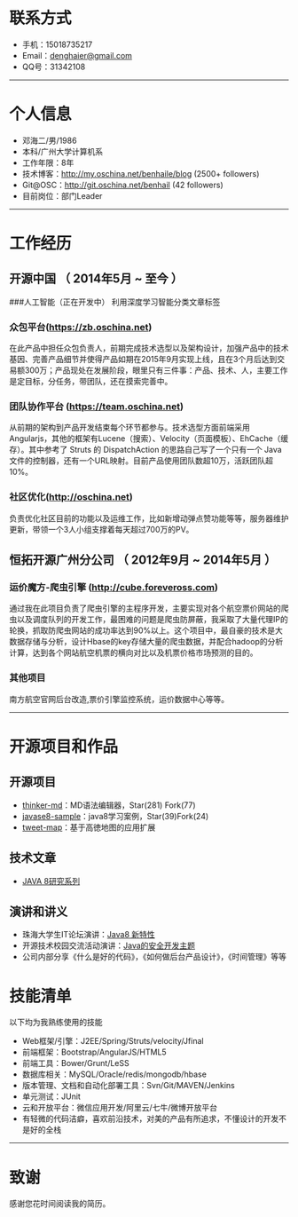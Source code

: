 # 联系方式

- 手机：15018735217
- Email：denghaier@gmail.com 
- QQ号：31342108

---

# 个人信息

 - 邓海二/男/1986 
 - 本科/广州大学计算机系 
 - 工作年限：8年
 - 技术博客：http://my.oschina.net/benhaile/blog (2500+ followers)
 - Git@OSC：http://git.oschina.net/benhail (42 followers)
 - 目前岗位：部门Leader

---

# 工作经历

## 开源中国 （ 2014年5月 ~ 至今 ）

###人工智能（正在开发中）
利用深度学习智能分类文章标签

### 众包平台(https://zb.oschina.net)
在此产品中担任众包负责人，前期完成技术选型以及架构设计，加强产品中的技术基因、完善产品细节并使得产品如期在2015年9月实现上线，且在3个月后达到交易额300万；产品现处在发展阶段，眼里只有三件事：产品、技术、人，主要工作是定目标，分任务，带团队，还在摸索完善中。

### 团队协作平台 (https://team.oschina.net)
从前期的架构到产品开发结束每个环节都参与。技术选型方面前端采用Angularjs，其他的框架有Lucene（搜索）、Velocity（页面模板）、EhCache（缓存）。其中参考了 Struts 的 DispatchAction 的思路自己写了一个只有一个 Java 文件的控制器，还有一个URL映射。目前产品使用团队数超10万，活跃团队超10%。

### 社区优化(http://oschina.net)
负责优化社区目前的功能以及运维工作，比如新增动弹点赞功能等等，服务器维护更新，带领一个3人小组支撑着每天超过700万的PV。

 
## 恒拓开源广州分公司 （ 2012年9月 ~ 2014年5月 ）

### 运价魔方-爬虫引擎 (http://cube.foreveross.com)
通过我在此项目负责了爬虫引擎的主程序开发，主要实现对各个航空票价网站的爬虫以及调度队列的开发工作，最困难的问题是爬虫防屏蔽，我采取了大量代理IP的轮换，抓取防爬虫网站的成功率达到90%以上。这个项目中，最自豪的技术是大数据存储与分析，设计Hbase的key存储大量的爬虫数据，并配合hadoop的分析计算，达到各个网站航空机票的横向对比以及机票价格市场预测的目的。

### 其他项目

南方航空官网后台改造,票价引擎监控系统，运价数据中心等等。

---

# 开源项目和作品

## 开源项目

 - [thinker-md](http://git.oschina.net/benhail/thinker-md)：MD语法编辑器，Star(281) Fork(77)
 - [javase8-sample](http://git.oschina.net/benhail/javase8-sample)：java8学习案例，Star(39)Fork(24)
 - [tweet-map](http://git.oschina.net/benhail/tweet-map)：基于高徳地图的应用扩展

## 技术文章

- [JAVA 8研究系列](http://my.oschina.net/benhaile/blog)

## 演讲和讲义

 - 珠海大学生IT论坛演讲：[Java8 新特性 ](http://city.oschina.net/zhuhai/event/156979)
 - 开源技术校园交流活动演讲：[Java的安全开发主题](http://city.oschina.net/guangzhou/event/195698)
 - 公司内部分享《什么是好的代码》，《如何做后台产品设计》，《时间管理》等等
 

# 技能清单

以下均为我熟练使用的技能

- Web框架/引擎：J2EE/Spring/Struts/velocity/Jfinal
- 前端框架：Bootstrap/AngularJS/HTML5
- 前端工具：Bower/Grunt/LeSS
- 数据库相关：MySQL/Oracle/redis/mongodb/hbase
- 版本管理、文档和自动化部署工具：Svn/Git/MAVEN/Jenkins
- 单元测试：JUnit
- 云和开放平台：微信应用开发/阿里云/七牛/微博开放平台
- 有轻微的代码洁癖，喜欢前沿技术，对美的产品有所追求，不懂设计的开发不是好的全栈

---

# 致谢
感谢您花时间阅读我的简历。
